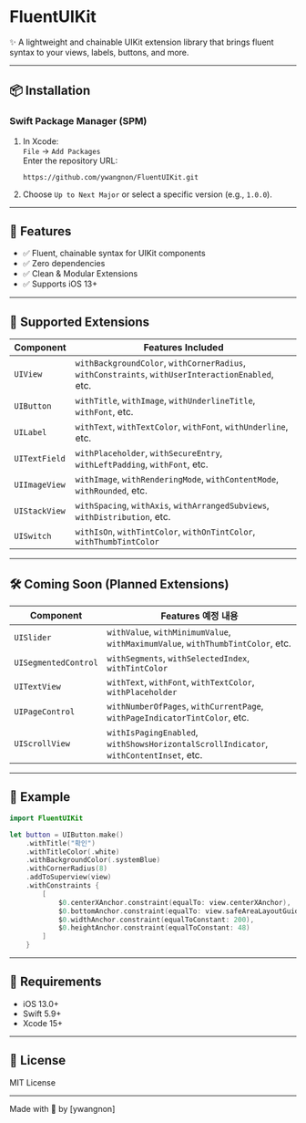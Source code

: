 # FluentUIKit

✨ A lightweight and chainable UIKit extension library that brings fluent syntax to your views, labels, buttons, and more.

---

## 📦 Installation

### Swift Package Manager (SPM)

1. In Xcode:  
   `File` → `Add Packages`  
   Enter the repository URL:

   ```
   https://github.com/ywangnon/FluentUIKit.git
   ```

2. Choose `Up to Next Major` or select a specific version (e.g., `1.0.0`).

---

## 🚀 Features

- ✅ Fluent, chainable syntax for UIKit components
- ✅ Zero dependencies
- ✅ Clean & Modular Extensions
- ✅ Supports iOS 13+

---

## 🔧 Supported Extensions

| Component        | Features Included                                                                 |
|-----------------|------------------------------------------------------------------------------------|
| `UIView`        | `withBackgroundColor`, `withCornerRadius`, `withConstraints`, `withUserInteractionEnabled`, etc. |
| `UIButton`      | `withTitle`, `withImage`, `withUnderlineTitle`, `withFont`, etc.                  |
| `UILabel`       | `withText`, `withTextColor`, `withFont`, `withUnderline`, etc.                    |
| `UITextField`   | `withPlaceholder`, `withSecureEntry`, `withLeftPadding`, `withFont`, etc.         |
| `UIImageView`   | `withImage`, `withRenderingMode`, `withContentMode`, `withRounded`, etc.          |
| `UIStackView`   | `withSpacing`, `withAxis`, `withArrangedSubviews`, `withDistribution`, etc.       |
| `UISwitch`      | `withIsOn`, `withTintColor`, `withOnTintColor`, `withThumbTintColor`              |

---

## 🛠 Coming Soon (Planned Extensions)

| Component               | Features 예정 내용 |
|------------------------|------------------|
| `UISlider`             | `withValue`, `withMinimumValue`, `withMaximumValue`, `withThumbTintColor`, etc. |
| `UISegmentedControl`   | `withSegments`, `withSelectedIndex`, `withTintColor` |
| `UITextView`           | `withText`, `withFont`, `withTextColor`, `withPlaceholder` |
| `UIPageControl`        | `withNumberOfPages`, `withCurrentPage`, `withPageIndicatorTintColor`, etc. |
| `UIScrollView`         | `withIsPagingEnabled`, `withShowsHorizontalScrollIndicator`, `withContentInset`, etc. |

---

## 🧪 Example

```swift
import FluentUIKit

let button = UIButton.make()
    .withTitle("확인")
    .withTitleColor(.white)
    .withBackgroundColor(.systemBlue)
    .withCornerRadius(8)
    .addToSuperview(view)
    .withConstraints {
        [
            $0.centerXAnchor.constraint(equalTo: view.centerXAnchor),
            $0.bottomAnchor.constraint(equalTo: view.safeAreaLayoutGuide.bottomAnchor, constant: -20),
            $0.widthAnchor.constraint(equalToConstant: 200),
            $0.heightAnchor.constraint(equalToConstant: 48)
        ]
    }
```

---

## 📌 Requirements

- iOS 13.0+
- Swift 5.9+
- Xcode 15+

---

## 📄 License

MIT License

---

Made with 💙 by [ywangnon]
